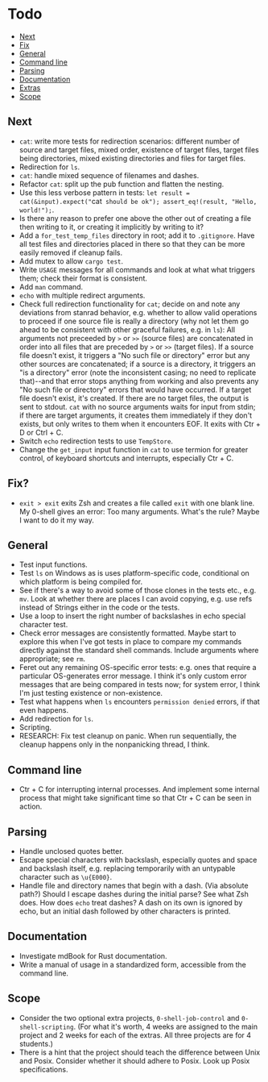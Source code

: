 # Todo

- [Next](#next)
- [Fix](#fix)
- [General](#general)
- [Command line](#command-line)
- [Parsing](#parsing)
- [Documentation](#documentation)
- [Extras](#extras)
- [Scope](#scope)

## Next

- `cat`: write more tests for redirection scenarios: different number of source and target files, mixed order, existence of target files, target files being directories, mixed existing directories and files for target files.
- Redirection for `ls`.
- `cat`: handle mixed sequence of filenames and dashes.
- Refactor `cat`: split up the pub function and flatten the nesting.
- Use this less verbose pattern in tests: `let result = cat(&input).expect("`cat` should be ok"); assert_eq!(result, "Hello, world!");`.
- Is there any reason to prefer one above the other out of creating a file then writing to it, or creating it implicitly by writing to it?
- Add a `for_test_temp_files` directory in root; add it to `.gitignore`. Have all test files and directories placed in there so that they can be more easily removed if cleanup fails.
- Add mutex to allow `cargo test`.
- Write `USAGE` messages for all commands and look at what what triggers them; check their format is consistent.
- Add `man` command.
- `echo` with multiple redirect arguments.
- Check full redirection functionality for `cat`; decide on and note any deviations from stanrad behavior, e.g. whether to allow valid operations to proceed if one source file is really a directory (why not let them go ahead to be consistent with other graceful failures, e.g. in `ls`): All arguments not preceeded by `>` or `>>` (source files) are concatenated in order into all files that are preceded by `>` or `>>` (target files). If a source file doesn't exist, it triggers a "No such file or directory" error but any other sources are concatenated; if a source is a directory, it triggers an "is a directory" error (note the inconsistent casing; no need to replicate that)--and that error stops anything from working and also prevents any "No such file or directory" errors that would have occurred. If a target file doesn't exist, it's created. If there are no target files, the output is sent to stdout. `cat` with no source arguments waits for input from stdin; if there are target arguments, it creates them immediately if they don't exists, but only writes to them when it encounters EOF. It exits with Ctr + D or Ctrl + C.
- Switch `echo` redirection tests to use `TempStore`.
- Change the `get_input` input function in `cat` to use termion for greater control, of keyboard shortcuts and interrupts, especially Ctr + C.

## Fix?

- `exit > exit` exits Zsh and creates a file called `exit` with one blank line. My 0-shell gives an error: Too many arguments. What's the rule? Maybe I want to do it my way.

## General

- Test input functions.
- Test `ls` on Windows as is uses platform-specific code, conditional on which platform is being compiled for.
- See if there's a way to avoid some of those clones in the tests etc., e.g. `mv`. Look at whether there are places I can avoid copying, e.g. use refs instead of Strings either in the code or the tests.
- Use a loop to insert the right number of backslashes in echo special character test.
- Check error messages are consistently formatted. Maybe start to explore this when I've got tests in place to compare my commands directly against the standard shell commands. Include arguments where appropriate; see `rm`.
- Feret out any remaining OS-specific error tests: e.g. ones that require a particular OS-generates error message. I think it's only custom error messages that are being compared in tests now; for system error, I think I'm just testing existence or non-existence.
- Test what happens when `ls` encounters `permission denied` errors, if that even happens.
- Add redirection for `ls`.
- Scripting.
- RESEARCH: Fix test cleanup on panic. When run sequentially, the cleanup happens only in the nonpanicking thread, I think.

## Command line

- Ctr + C for interrupting internal processes. And implement some internal process that might take significant time so that Ctr + C can be seen in action.

## Parsing

- Handle unclosed quotes better.
- Escape special characters with backslash, especially quotes and space and backslash itself, e.g. replacing temporarily with an untypable character such as `\u{E000}`.
- Handle file and directory names that begin with a dash. (Via absolute path?) Should I escape dashes during the initial parse? See what Zsh does. How does `echo` treat dashes? A dash on its own is ignored by echo, but an initial dash followed by other characters is printed.

## Documentation

- Investigate mdBook for Rust documentation.
- Write a manual of usage in a standardized form, accessible from the command line.

## Scope

- Consider the two optional extra projects, `0-shell-job-control` and `0-shell-scripting`. (For what it's worth, 4 weeks are assigned to the main project and 2 weeks for each of the extras. All three projects are for 4 students.)
- There is a hint that the project should teach the difference between Unix and Posix. Consider whether it should adhere to Posix. Look up Posix specifications.
